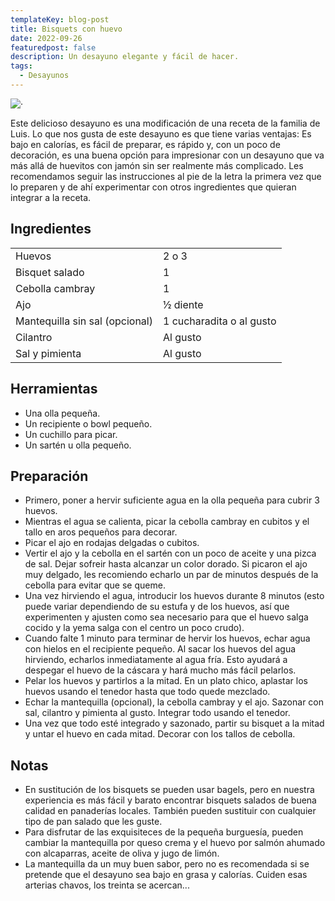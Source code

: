 ```yaml
---
templateKey: blog-post
title: Bisquets con huevo
date: 2022-09-26
featuredpost: false
description: Un desayuno elegante y fácil de hacer. 
tags:
  - Desayunos
---
```



![·](/img/huevos.jpg)

Este delicioso desayuno es una modificación de una receta de la familia de Luis. Lo que nos gusta de este desayuno es que tiene varias ventajas: Es bajo en calorías, es fácil de preparar, es rápido y, con un poco de decoración, es una buena opción para impresionar con un desayuno que va más allá de huevitos con jamón sin ser realmente más complicado. Les recomendamos seguir las instrucciones al pie de la letra la primera vez que lo preparen y de ahí experimentar con otros ingredientes que quieran integrar a la receta.

## Ingredientes

|  |  |
| ----------- | ----------- |
| Huevos  | 2 o 3 |
| Bisquet salado | 1 |
| Cebolla cambray | 1 |
| Ajo | ½ diente |
| Mantequilla sin sal (opcional) | 1 cucharadita o al gusto |
| Cilantro | Al gusto |
| Sal y pimienta | Al gusto |

## Herramientas

- Una olla pequeña.
- Un recipiente o bowl pequeño.
- Un cuchillo para picar.
- Un sartén u olla pequeño.

## Preparación

- Primero, poner a hervir suficiente agua en la olla pequeña para cubrir 3 huevos.
- Mientras el agua se calienta, picar la cebolla cambray en cubitos y el tallo en aros pequeños para decorar.
- Picar el ajo en rodajas delgadas o cubitos.
- Vertir el ajo y la cebolla en el sartén con un poco de aceite y una pizca de sal. Dejar sofreir hasta alcanzar un color dorado. Si picaron el ajo muy delgado, les recomiendo echarlo un par de minutos después de la cebolla para evitar que se queme.
- Una vez hirviendo el agua, introducir los huevos durante 8 minutos (esto puede variar dependiendo de su estufa y de los huevos, así que experimenten y ajusten como sea necesario para que el huevo salga cocido y la yema salga con el centro un poco crudo).
- Cuando falte 1 minuto para terminar de hervir los huevos, echar agua con hielos en el recipiente pequeño. Al sacar los huevos del agua hirviendo, echarlos inmediatamente al agua fría. Esto ayudará a despegar el huevo de la cáscara y hará mucho más fácil pelarlos.
- Pelar los huevos y partirlos a la mitad. En un plato chico, aplastar los huevos usando el tenedor hasta que todo quede mezclado.
- Echar la mantequilla (opcional), la cebolla cambray y el ajo. Sazonar con sal, cilantro y pimienta al gusto. Integrar todo usando el tenedor.
- Una vez que todo esté integrado y sazonado, partir su bisquet a la mitad y untar el huevo en cada mitad. Decorar con los tallos de cebolla.

## Notas

- En sustitución de los bisquets se pueden usar bagels, pero en nuestra experiencia es más fácil y barato encontrar bisquets salados de buena calidad en panaderías locales. También pueden sustituir con cualquier tipo de pan salado que les guste.
- Para disfrutar de las exquisiteces de la pequeña burguesía, pueden cambiar la mantequilla por queso crema y el huevo por salmón ahumado con alcaparras, aceite de oliva y jugo de limón.
- La mantequilla da un muy buen sabor, pero no es recomendada si se pretende que el desayuno sea bajo en grasa y calorías. Cuiden esas arterias chavos, los treinta se acercan...
